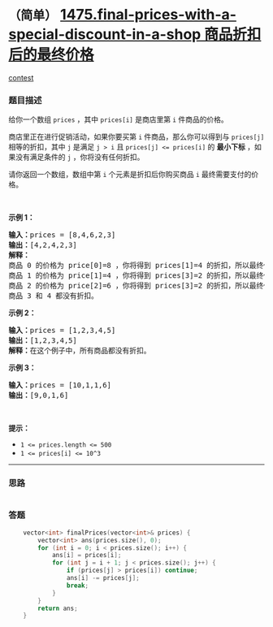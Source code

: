 # `（简单）` [1475.final-prices-with-a-special-discount-in-a-shop 商品折扣后的最终价格](https://leetcode-cn.com/problems/final-prices-with-a-special-discount-in-a-shop/)

[contest](https://leetcode-cn.com/contest/biweekly-contest-28/problems/final-prices-with-a-special-discount-in-a-shop/)

### 题目描述
<p>给你一个数组&nbsp;<code>prices</code>&nbsp;，其中&nbsp;<code>prices[i]</code>&nbsp;是商店里第&nbsp;<code>i</code>&nbsp;件商品的价格。</p>
<p>商店里正在进行促销活动，如果你要买第&nbsp;<code>i</code>&nbsp;件商品，那么你可以得到与 <code>prices[j]</code> 相等的折扣，其中&nbsp;<code>j</code>&nbsp;是满足&nbsp;<code>j > i</code>&nbsp;且&nbsp;<code>prices[j] <= prices[i]</code>&nbsp;的&nbsp;<strong>最小下标</strong>&nbsp;，如果没有满足条件的&nbsp;<code>j</code>&nbsp;，你将没有任何折扣。</p>
<p>请你返回一个数组，数组中第&nbsp;<code>i</code>&nbsp;个元素是折扣后你购买商品 <code>i</code>&nbsp;最终需要支付的价格。</p>
<p>&nbsp;</p>
<p><strong>示例 1：</strong></p>
<pre><strong>输入：</strong>prices = [8,4,6,2,3]
<strong>输出：</strong>[4,2,4,2,3]
<strong>解释：</strong>
商品 0 的价格为 price[0]=8 ，你将得到 prices[1]=4 的折扣，所以最终价格为 8 - 4 = 4 。
商品 1 的价格为 price[1]=4 ，你将得到 prices[3]=2 的折扣，所以最终价格为 4 - 2 = 2 。
商品 2 的价格为 price[2]=6 ，你将得到 prices[3]=2 的折扣，所以最终价格为 6 - 2 = 4 。
商品 3 和 4 都没有折扣。
</pre>

<p><strong>示例 2：</strong></p>
<pre><strong>输入：</strong>prices = [1,2,3,4,5]
<strong>输出：</strong>[1,2,3,4,5]
<strong>解释：</strong>在这个例子中，所有商品都没有折扣。
</pre>

<p><strong>示例 3：</strong></p>
<pre><strong>输入：</strong>prices = [10,1,1,6]
<strong>输出：</strong>[9,0,1,6]
</pre>

<p>&nbsp;</p>
<p><strong>提示：</strong></p>
<ul>
	<li><code>1 <= prices.length <= 500</code></li>
	<li><code>1 <= prices[i] <= 10^3</code></li>
</ul>

---
### 思路
```

```

### 答题
``` C++
    vector<int> finalPrices(vector<int>& prices) {
        vector<int> ans(prices.size(), 0);
        for (int i = 0; i < prices.size(); i++) {
            ans[i] = prices[i];
            for (int j = i + 1; j < prices.size(); j++) {
                if (prices[j] > prices[i]) continue;
                ans[i] -= prices[j];
                break;
            }
        }
        return ans;
    }
```




